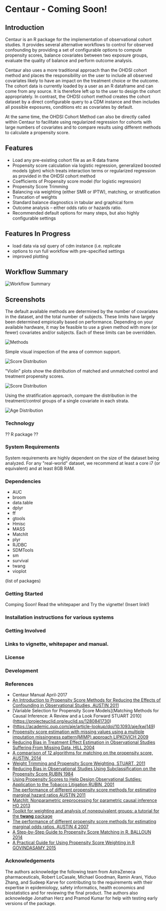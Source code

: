 # Centaur - Coming Soon!

## Introduction

Centaur is an R package for the implementation of observational cohort studies.  It provides several alternative workflows 
to control for observed confounding by providing a set of configurable options to compute propensity scores, balance 
covariates between two exposure groups, evaluate the quality of balance and perform outcome analysis.   

Centaur also uses a more traditional approach than the OHDSI cohort method and places the 
responsibility on the user to include all observed covariates likely to have an impact on the treatment 
choice or the outcome. The cohort data is currently loaded by a user as an R dataframe and can come from any source.  It is therefore left up to the user to design the cohort appropriately.  In contrast, the OHDSI cohort method creates the cohort dataset by a direct configurable query to a CDM instance and then includes all possible exposures, conditions etc as covariates by default.  

At the same time, the OHDSI Cohort Method can also be directly called within Centaur to facilitate 
using regularized regression for cohorts with large numbers of covariates and to compare results 
using different methods to calculate a propensity score.

## Features

* Load any pre-existing cohort file as an R data frame
* Propensity score calculation via logistic regression, generalized boosted models (gbm) which treats interaction terms 
or regularized regression as provided in the OHDSI cohort method
* Coefficients of Propensity score model (for logistic regression)
* Propensity Score Trimming
* Balancing via weighting (either SMR or IPTW), matching, or stratification
* Truncation of weights
* Standard balance diagnostics in tabular and graphical form
* Outcome analysis – either odds ratio or hazards ratio.
* Recommended default options for many steps, but also highly configurable settings

## Features In Progress
* load data via sql query of cdm instance (i.e. replicate
* options to run full workflow with pre-specified settings
* improved plotting



## Workflow Summary
![Workflow Summary](./img/workflow.png)



## Screenshots


The default available methods are determined by the number of covariates in the dataset, 
and the total number of subjects. These limits have largely been determined empirically based
 on performance. Depending on your available hardware, it may be feasible to use a given method
 with more (or fewer) covariates and/or subjects. Each of these limits can be overridden.


![Methods](./img/method_space.png)


Simple visual inspection of the area of common support.

![Score Distribution](./img/score_dist.png)


"Violin" plots show the distribution of matched and unmatched control and treatment propensity 
scores.

![Score Distribution](./img/score_dist2.png)


Using the stratification approach, compare the distribution in the treatment/control groups of a single covariate in each strata. 

![Age Distribution](./img/age_dist.png)



### Technology

?? R package ??

### System Requirements
System requirements are highly dependent on the size of the dataset being analyzed. For any "real-world"
dataset, we recommend at least a core i7 (or equivalent) and at least 8GB RAM.

### Dependencies
* AUC 
* broom 
* data.table
* dplyr
* ff
* gtools
* Hmisc
* MASS
* MatchIt
* plyr 
* RJDBC
* SDMTools
* sm
* survival 
* twang 
* vioplot 

(list of packages)

### Getting Started
Comping Soon!
Read the whitepaper and
Try the vignette! (Insert link!)

### Installation instructions for various systems

### Getting Involved
### Links to vignette, whitepaper and manual.

### License

### Development


### References
* Centaur Manual	April-2017	
* [An Introduction to Propensity Score Methods for Reducing the Effects of Confounding in Observational Studies, AUSTIN	2011](http://www.tandfonline.com/doi/abs/10.1080/00273171.2011.568786)	
* [Variable Selection for Propensity Score Models](Matching Methods for Causal Inference: A Review and a Look Forward	STUART	2010](https://projecteuclid.org/euclid.ss/1280841730)
* (https://academic.oup.com/aje/article-lookup/doi/10.1093/aje/kwj149)
* [Propensity score estimation with missing values using a multiple imputation missingness pattern(MIMP) approach	LIPKOVICH	2009](http://onlinelibrary.wiley.com/doi/10.1002/sim.3549/full)
* [Reducing Bias in Treatment Effect Estimation in Observational Studies Suffering From Missing Data, HILL	2004](https://academiccommons.columbia.edu/catalog/ac:129151)
* [A comparison of 12 algorithms for matching on the propensity score, AUSTIN,	2014](http://onlinelibrary.wiley.com/doi/10.1002/sim.6004/abstract)
* [Weight Trimming and Propensity Score Weighting,	STUART,	2011](http://journals.plos.org/plosone/article?id=10.1371/journal.pone.0018174)
* [Reducing Bias in Observational Studies Using Subclassification on the Propensity Score	RUBIN	1984](https://www.jstor.org/stable/2288398?seq=1#page_scan_tab_contents)	
* [Using Propensity Scores to Help Design Observational Sutdies: Application to the Tobacco Litigation	RUBIN,	2001](https://rd.springer.com/article/10.1023/A:1020363010465)
* [The performance of different propensity score methods for estimating marginal hazard ratios	AUSTIN	2011](http://onlinelibrary.wiley.com/doi/10.1002/sim.5705/abstract)
* [MatchIt: Nonparametric preprocessing for parametric causal inference HO 2013](http://gking.harvard.edu/matchit)
* [Toolkit for weighting and analysis of nonequivalent groups: a tutorial for the **twang** package](https://cran.r-project.org/web/packages/twang/vignettes/twang.pdf) 
* [The performance of different propensity score methods for estimating marginal odds ratios.	AUSTIN 4	2007](http://onlinelibrary.wiley.com/doi/10.1002/sim.2781/abstract)
* [A Step-by-Step Guide to Propensity Score Matching in R.	BALLOUN	2014](https://www.researchgate.net/publication/290316911_A_step-by-step_guide_to_propensity_score_matching_in_R)	
* [A Practical Guide for Using Propensity Score Weighting in R	GOVINDASAMY	2015](http://pareonline.net/pdf/v20n13.pdf)



### Acknowledgements
 The authors acknowledge the following team from AstraZeneca pharmaceuticals,  Robert LoCasale, Michael Goodman, Ramin Arani, Yiduo Zhang, and Sudeep Karve for contributing to the requirements with their expertise in epidemiology, safety informatics, health economics and biostatistics and for reviewing the final product.  The authors also acknowledge Jonathan Herz and Pramod Kumar for help with testing early versions of the package.
